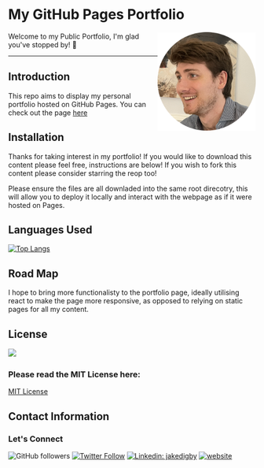 # My GitHub Pages Portfolio

<img align='right' src="./img/github - profile pic.png" width="200">
Welcome to my Public Portfolio, I'm glad you've stopped by! 👋

-----------

## Introduction

This repo aims to display my personal portfolio hosted on GitHub Pages.
You can check out the page <a href link="https://digby-j.github.io/">here</a>
## Installation

Thanks for taking interest in my portfolio! If you would like to download this content please feel free, instructions are below! If you wish to fork this content please consider starring the reop too!

Please ensure the files are all downladed into the same root direcotry, this will allow you to deploy it locally and interact with the webpage as if it were hosted on Pages.

## Languages Used

[![Top Langs](https://github-readme-stats.vercel.app/api/top-langs/?username=digby-j&exclude_repo=digby-j,PacMan,eyes,Shopping-Cart&layout=compact)](https://github.com/digby-j/eyes/github-readme-stats)

## Road Map

I hope to bring more functionalisty to the portfolio page, ideally utilising react to make the page more responsive, as opposed to relying on static pages for all my content.

## License
![](https://img.shields.io/github/license/digby-j/digby-j.github.io)

### Please read the MIT License here:
<a href src="https://github.com/digby-j/jake-digby.github.io/blob/main/LICENSE">MIT License</a>

## Contact Information
### Let's Connect

![GitHub followers](https://img.shields.io/github/followers/digby-j?label=Follow&style=social)
[![Twitter Follow](https://img.shields.io/twitter/follow/JakeDigby?label=Follow)](https://twitter.com/intent/follow?screen_name=JakeDigby)
[![Linkedin: jakedigby](https://img.shields.io/badge/-jakedigby-blue?style=flat-square&logo=Linkedin&logoColor=white&link=https://www.linkedin.com/in/akedigby/)](https://www.linkedin.com/in/jakedigby/)
[![website](https://img.shields.io/badge/jakedigby-46a2f1.svg?&style=flat-square&logo=firefox&logoColor=white&link=https://jakedigby.com/)](https://jakedigby.com/)

